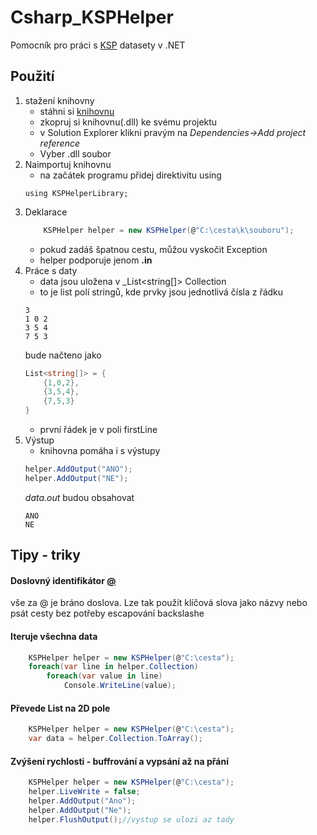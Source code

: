 # Csharp_KSPHelper
 Pomocník pro práci s [KSP](https://ksp.mff.cuni.cz/) datasety v .NET

 ## Použití
 1. stažení knihovny
    - stáhni si [knihovnu](https://github.com/pajasry/Csharp_KSPHelper/raw/master/KSPHelper/bin/Release/netstandard2.0/KSPHelper.dll)
    - zkopruj si knihovnu(.dll) ke svému projektu
    - v Solution Explorer klikni pravým na _Dependencies->Add project reference_
    - Vyber .dll soubor
2. Naimportuj knihovnu
    - na začátek programu přidej direktivitu using
    ```csahrp
    using KSPHelperLibrary;
    ```
3. Deklarace
    ```csharp
        KSPHelper helper = new KSPHelper(@"C:\cesta\k\souboru");
    ```
    - pokud zadáš špatnou cestu, můžou vyskočit Exception
    - helper podporuje jenom __.in__ 
4. Práce s daty
    - data jsou uložena v _List<string[]> Collection
    - to je list polí stringů, kde prvky jsou jednotlivá čísla z řádku
    ```
    3
    1 0 2
    3 5 4
    7 5 3
    ```
    bude načteno jako
    ```csharp
    List<string[]> = {
        {1,0,2},
        {3,5,4},
        {7,5,3}
    }
    ```
    - první řádek je v poli firstLine
5. Výstup
    - knihovna pomáha i s výstupy
    ```csharp
    helper.AddOutput("ANO");
    helper.AddOutput("NE");
    ```
    _data.out_ budou obsahovat
    ```
    ANO
    NE
    ```

## Tipy - triky
#### Doslovný identifikátor [@](https://docs.microsoft.com/cs-cz/dotnet/csharp/language-reference/tokens/verbatim)
 vše za @ je bráno doslova. Lze tak použít klíčová slova jako názvy nebo psát cesty bez potřeby escapování backslashe
#### Iteruje všechna data
```csharp
    KSPHelper helper = new KSPHelper(@"C:\cesta");
    foreach(var line in helper.Collection)
        foreach(var value in line)
            Console.WriteLine(value);
```
#### Převede List na 2D pole
```csharp
    KSPHelper helper = new KSPHelper(@"C:\cesta");
    var data = helper.Collection.ToArray();
```
#### Zvýšení rychlosti - buffrování a vypsání až na přání
```csharp
    KSPHelper helper = new KSPHelper(@"C:\cesta");
    helper.LiveWrite = false;
    helper.AddOutput("Ano");
    helper.AddOutput("Ne");
    helper.FlushOutput();//vystup se ulozi az tady
```
